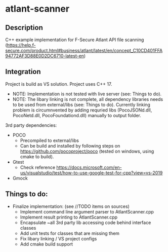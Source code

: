 # atlant-scanner

## Description
C++ example implementation for F-Secure Atlant API file scanning (https://help.f-secure.com/product.html#business/atlant/latest/en/concept_C10CD401FFA94772AF3D88E0D2DC6710-latest-en)

## Integration
Project is build as VS solution. Project uses C++ 17.
- NOTE: Implementation is not tested with live server (see: Things to do).
- NOTE: The libary linking is not complete, all dependency libraries needs to be used from external/libs (see: Things to do). 
Currently linking problem is circumnvented by adding requried libs (PocoJSONd.dll, PocoNetd.dll, PocoFoundationd.dll) manually to output folder.

3rd party dependencies:
  - POCO
     - Precompiled to external/libs
     - Can be build and installed by following steps on https://github.com/pocoproject/poco (tested on windows, using cmake to build).
  - Gtest
     - Check reference https://docs.microsoft.com/en-us/visualstudio/test/how-to-use-google-test-for-cpp?view=vs-2019
  - Gmock

## Things to do:
  - Finalize implementation: (see //TODO items on sources)
    - Implement command line argument parser to AtlantScanner.cpp
	- Implement result printing to AtlantScanner.cpp
	- Encapsulate ~all 3rd party lib accessing code behind interface classes
	- Add unit tests for classes that are missing them
	- Fix libary linking / VS project configs
	- Add cmake build support
